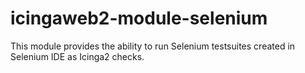 # icingaweb2-module-selenium
This module provides the ability to run Selenium testsuites created in Selenium IDE as Icinga2 checks.
